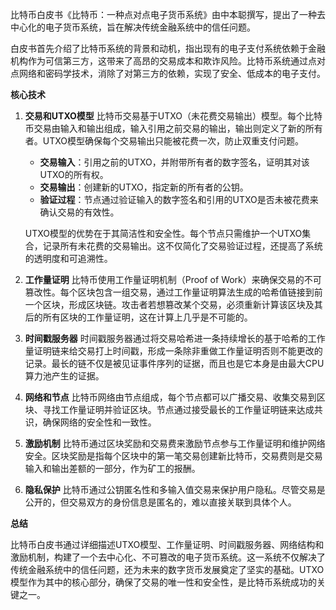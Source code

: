比特币白皮书《比特币：一种点对点电子货币系统》由中本聪撰写，提出了一种去中心化的电子货币系统，旨在解决传统金融系统中的信任问题。

白皮书首先介绍了比特币系统的背景和动机，指出现有的电子支付系统依赖于金融机构作为可信第三方，这带来了高昂的交易成本和欺诈风险。比特币系统通过点对点网络和密码学技术，消除了对第三方的依赖，实现了安全、低成本的电子支付。

**核心技术**

1. **交易和UTXO模型** 比特币交易基于UTXO（未花费交易输出）模型。每个比特币交易由输入和输出组成，输入引用之前交易的输出，输出则定义了新的所有者。UTXO模型确保每个交易输出只能被花费一次，防止双重支付问题。

    - **交易输入**：引用之前的UTXO，并附带所有者的数字签名，证明其对该UTXO的所有权。
    - **交易输出**：创建新的UTXO，指定新的所有者的公钥。
    - **验证过程**：节点通过验证输入的数字签名和引用的UTXO是否未被花费来确认交易的有效性。

    UTXO模型的优势在于其简洁性和安全性。每个节点只需维护一个UTXO集合，记录所有未花费的交易输出。这不仅简化了交易验证过程，还提高了系统的透明度和可追溯性。

2. **工作量证明** 比特币使用工作量证明机制（Proof of Work）来确保交易的不可篡改性。每个区块包含一组交易，通过工作量证明算法生成的哈希值链接到前一个区块，形成区块链。攻击者若想篡改某个交易，必须重新计算该区块及其后的所有区块的工作量证明，这在计算上几乎是不可能的。

3. **时间戳服务器** 时间戳服务器通过将交易哈希进一条持续增长的基于哈希的工作量证明链来给交易打上时间戳，形成一条除非重做工作量证明否则不能更改的记录。最长的链不仅是被见证事件序列的证据，而且也是它本身是由最大CPU算力池产生的证据。

4. **网络和节点** 比特币网络由节点组成，每个节点都可以广播交易、收集交易到区块、寻找工作量证明并验证区块。节点通过接受最长的工作量证明链来达成共识，确保网络的安全性和一致性。

5. **激励机制** 比特币通过区块奖励和交易费来激励节点参与工作量证明和维护网络安全。区块奖励是指每个区块中的第一笔交易创建新比特币，交易费则是交易输入和输出差额的一部分，作为矿工的报酬。

6. **隐私保护** 比特币通过公钥匿名性和多输入值交易来保护用户隐私。尽管交易是公开的，但交易双方的身份信息是匿名的，难以直接关联到具体个人。

**总结**

比特币白皮书通过详细描述UTXO模型、工作量证明、时间戳服务器、网络结构和激励机制，构建了一个去中心化、不可篡改的电子货币系统。这一系统不仅解决了传统金融系统中的信任问题，还为未来的数字货币发展奠定了坚实的基础。UTXO模型作为其中的核心部分，确保了交易的唯一性和安全性，是比特币系统成功的关键之一。
